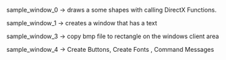 sample_window_0 -> draws a some shapes with calling DirectX Functions.

sample_window_1 -> creates a window that has a text

sample_window_3 -> copy bmp file to rectangle on the windows client area

sample_window_4 -> Create Buttons, Create Fonts , Command Messages
